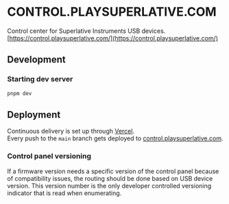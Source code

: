 CONTROL.PLAYSUPERLATIVE.COM
===========================

Control center for Superlative Instruments USB devices.  
[https://control.playsuperlative.com/](https://control.playsuperlative.com/)

## Development

### Starting dev server

```bash
pnpm dev
```

## Deployment

Continuous delivery is set up through [Vercel](https://vercel.com/).  
Every push to the `main` branch gets deployed to [control.playsuperlative.com](https://control.playsuperlative.com/).  

### Control panel versioning

If a firmware version needs a specific version of the control panel because of compatibility issues, the routing should be done based on USB device version. This version number is the only developer controlled versioning indicator that is read when enumerating.
